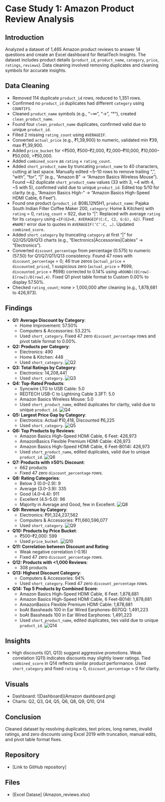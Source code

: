 # Case Study 1: Amazon Product Review Analysis

## Introduction
Analyzed a dataset of 1,465 Amazon product reviews to answer 14 questions and create an Excel dashboard for RetailTech Insights. The dataset includes product details (`product_id`, `product_name`, `category`, `price`, `ratings`, `reviews`). Data cleaning involved removing duplicates and cleaning symbols for accurate insights.

## Data Cleaning
- Removed 114 duplicate `product_id` rows, reduced to 1,351 rows.
- Confirmed no `product_id` duplicates had different `category` using `COUNTIFS`.
- Cleaned `product_name` symbols (e.g., “¬∞”, “→”, “°”), created `clean_product_name`.
- Found four `clean_product_name` duplicates, confirmed valid due to unique `product_id`.
- Filled 2 missing `rating_count` using `AVERAGEIF`.
- Converted `actual_price` (e.g., ₹1,39,900) to numeric, validated min ₹39, max ₹1,39,900.
- Added `price_bucket` for <₹500, ₹500–₹2,000, ₹2,000–₹10,000, ₹10,000–₹50,000, >₹50,000.
- Added `combined_score` as `rating` × `rating_count`.
- Added `short_product_name` by truncating `product_name` to 40 characters, cutting at last space. Manually edited ~5–10 rows to remove trailing “,”, “with”, “for”, “|” (e.g., “Amazon B” → “Amazon Basics Wireless Mouse”). Found ~42 duplicate `short_product_name` values (33 with 3, ~4 with 4, ~5 with 5), confirmed valid due to unique `product_id`. Edited top 5/10 for clarity (e.g., “Amazon Basics High-“ → “Amazon Basics High-Speed HDMI Cable, 6 Feet”).
- Found one product (`product_id`: B08L12N5H1, `product_name`: Pajaka South Indian Filter Coffee Maker 200, `category`: Home & Kitchen) with `rating` = 0, `rating_count` = 922, due to “|”. Replaced with average `rating` for its `category` using `=IF(G2=0, AVERAGEIF(C:C, C2, G:G), G2)`. Fixed `#NAME?` error due to quotes in `AVERAGEIF(‘C’:C, …)`. Updated `combined_score`.
- Added `short_category` by truncating `category` at first “|” for Q2/Q5/Q9/Q13 charts (e.g., “Electronics|Accessories|Cables” → “Electronics”).
- Converted `discount_percentage` from percentage (0.575) to numeric (57.50) for Q1/Q7/Q11/Q13 consistency. Found 47 rows with `discount_percentage` = 0; 46 true zeros (`actual_price` = `discounted_price`), 1 suspicious zero (`actual_price` = ₹699, `discounted_price` = ₹698) corrected to 0.14% using `=ROUND((D[row]-E[row])/D[row],4)`. Fixed Q1 pivot table format to Custom 0.00% to display 57.50%.
- Checked `rating_count`; none > 1,000,000 after cleaning (e.g., 1,878,681 to 426,973).

## Findings
- **Q1: Average Discount by Category**:
  - Home Improvement: 57.50%
  - Computers & Accessories: 53.22%
  - Used `short_category`. Fixed 47 zero `discount_percentage` rows and pivot table format to 0.00%.
- **Q2: Products per Category**:
  - Electronics: 490
  - Home & Kitchen: 448
  - Used `short_category`. ![Q2](Q2_bar.png)
- **Q3: Total Ratings by Category**:
  - Electronics: 14,208,441
  - Used `short_category`. ![Q3](Q3_bar.png)
- **Q4: Top-Rated Products**:
  - Syncwire LTG to USB Cable: 5.0
  - REDTECH USB-C to Lightning Cable 3.3FT: 5.0
  - Amazon Basics Wireless Mouse: 5.0
  - Used `short_product_name`, edited duplicates for clarity, valid due to unique `product_id`. ![Q4](Q4_bar.png)
- **Q5: Largest Price Gap by Category**:
  - Electronics: Actual ₹10,418, Discounted ₹6,225
  - Used `short_category`. ![Q5](Q5_column.png)
- **Q6: Top Products by Reviews**:
  - Amazon Basics High-Speed HDMI Cable, 6 Feet: 426,973
  - AmazonBasics Flexible Premium HDMI Cable: 426,973
  - Amazon Basics High-Speed HDMI Cable, 6 Feet-B014I: 426,973
  - Used `short_product_name`, edited duplicates, valid due to unique `product_id`. ![Q6](Q6_bar.png)
- **Q7: Products with ≥50% Discount**:
  - 662 products
  - Fixed 47 zero `discount_percentage` rows.
- **Q8: Rating Categories**:
  - Below 3 (0.0–2.9): 9
  - Average (3.0–3.9): 335
  - Good (4.0–4.4): 911
  - Excellent (4.5–5.0): 96
  - Majority in Average and Good, few in Excellent. ![Q8](Q8_Piechart.png)
- **Q9: Revenue by Category**:
  - Electronics: ₹91,324,237,562
  - Computers & Accessories: ₹11,660,596,077
  - Used `short_category`. ![Q9](Q9_bar.png)
- **Q10: Products by Price Bucket**:
  - ₹500–₹2,000: 599
  - Used `price_bucket`. ![Q10](Q10_bar.png)
- **Q11: Correlation between Discount and Rating**:
  - Weak negative correlation (-0.16)
  - Fixed 47 zero `discount_percentage` rows.
- **Q12: Products with <1,000 Reviews**:
  - 308 products
- **Q13: Highest Discount Category**:
  - Computers & Accessories: 94%
  - Used `short_category`. Fixed 47 zero `discount_percentage` rows.
- **Q14: Top 5 Products by Combined Score**:
  - Amazon Basics High-Speed HDMI Cable, 6 Feet: 1,878,681
  - Amazon Basics High-Speed HDMI Cable, 6 Feet-B014I: 1,878,681
  - AmazonBasics Flexible Premium HDMI Cable: 1,878,681
  - boAt Bassheads 100 in Ear Wired Earphones-B07GQ: 1,491,223
  - boAt Bassheads 100 in Ear Wired Earphones: 1,491,223
  - Used `short_product_name`, edited duplicates, ties valid due to unique `product_id`. ![Q14](Q14_table.emf)

## Insights
-	High discounts (Q1, Q13) suggest aggressive promotions. Weak correlation (Q11) indicates discounts may slightly lower ratings. Tied `combined_score` in Q14 reflects similar product performance. Used `short_category` and fixed `rating` = 0, `discount_percentage` = 0 for clarity.

## Visuals
- Dashboard: ![Dashboard](Amazon dashboard.png)
- Charts: Q2, Q3, Q4, Q5, Q6, Q8, Q9, Q10, Q14

## Conclusion
Cleaned dataset by resolving duplicates, text prices, long names, invalid ratings, and zero discounts using Excel 2019 with truncation, manual edits, and pivot table format fixes.

## Repository
-	[Link to GitHub repository]
## Files 
- [Excel Datase] (Amazon_reviews.xlsx)
